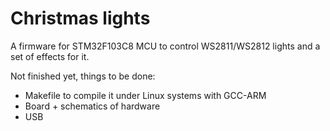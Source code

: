 Christmas lights
================

A firmware for STM32F103C8 MCU to control WS2811/WS2812 lights and a set of effects for it.

Not finished yet, things to be done:

* Makefile to compile it under Linux systems with GCC-ARM
* Board + schematics of hardware
* USB